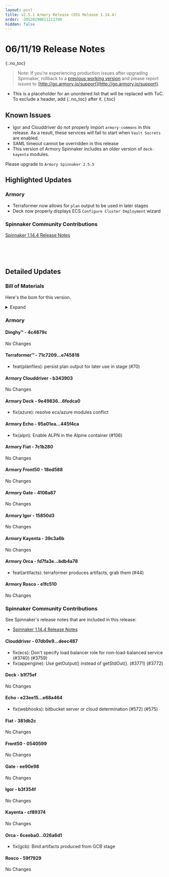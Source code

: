 ```yaml
---
layout: post
title: v2.5.1 Armory Release (OSS Release 1.14.4)
order: -20520190611211700
hidden: false
---
```


# 06/11/19 Release Notes
{:.no_toc}

> Note: If you're experiencing production issues after upgrading Spinnaker, rollback to a [previous working version](http://docs.armory.io/admin-guides/troubleshooting/#i-upgraded-spinnaker-and-it-is-no-longer-responding-how-do-i-rollback) and please report issues to [http://go.armory.io/support](http://go.armory.io/support).

* This is a placeholder for an unordered list that will be replaced with ToC. To exclude a header, add {:.no_toc} after it.
{:toc}


## Known Issues
* Igor and Clouddriver do not properly import `armory-commons` in this release. As a result, these services will fail to start when `Vault Secrets` are enabled.
* SAML timeout cannot be overridden in this release
* This version of Armory Spinnaker includes an older version of `deck-kayenta` modules.

Please upgrade to `Armory Spinnaker 2.5.5`

## Highlighted Updates
### Armory

* Terraformer now allows for `plan` output to be used in later stages
* Deck now properly displays ECS `Configure Cluster Deployment` wizard


###  Spinnaker Community Contributions

[Spinnaker 1.14.4 Release Notes](https://www.spinnaker.io/community/releases/versions/1-14-4-changelog)


<br><br><br>
## Detailed Updates

### Bill of Materials
Here's the bom for this version.
<details><summary>Expand</summary>
<pre class="highlight">
<code>version: 2.5.1-rc179
timestamp: "2019-06-11 21:04:24"
services:
  clouddriver:
    version: 4.6.0-b343903-deec487-rc111
  deck:
    version: 2.0.0-6fedca0-b1f75ef-rc13
  dinghy:
    version: 0.0.3-4c4879c-rc7
  echo:
    version: 2.5.0-445f4ca-e68a464-rc114
  fiat:
    version: 1.5.0-7c1b280-381db2c-rc103
  front50:
    version: 0.17.0-18ed588-0540599-edge5
  gate:
    version: 1.8.2-4106a87-ee90e98-rc103
  igor:
    version: 1.3.0-15850d3-b3f354f-rc104
  kayenta:
    version: 0.8.1-39c3a6b-cf89374-edge5
  monitoring-daemon:
    version: 0.13.0-bf01bf2-rc1
  monitoring-third-party:
    version: 0.13.0-bf01bf2-rc1
  orca:
    version: 2.7.2-bdb4a78-026a6d1-rc110
  rosco:
    version: 0.12.0-e1fc510-59f7929-edge5
  terraformer:
    version: 0.0.1-e745818-rc14
dependencies:
  redis:
    version: 2:2.8.4-2
artifactSources:
  dockerRegistry: docker.io/armory</code>
</pre>
</details>


### Armory
#### Dinghy&trade; - 4c4879c
No Changes

#### Terraformer&trade; - 71c7209...e745818
 - feat(planfiles): persist plan output for later use in stage (#70)

#### Armory Clouddriver  - b343903
No Changes

#### Armory Deck  - 9e49836...6fedca0
 - fix(azure): resolve ecs/azure modules conflict

#### Armory Echo  - 95a01ea...445f4ca
 - fix(alpn): Enable ALPN in the Alpine container (#106)

#### Armory Fiat  - 7c1b280
No Changes

#### Armory Front50  - 18ed588
No Changes

#### Armory Gate  - 4106a87
No Changes

#### Armory Igor  - 15850d3
No Changes

#### Armory Kayenta  - 39c3a6b
No Changes

#### Armory Orca  - fd7fa3e...bdb4a78
 - feat(artifacts): terraformer produces artifacts, grab them (#44)

#### Armory Rosco  - e1fc510
No Changes



###  Spinnaker Community Contributions

See Spinnaker's release notes that are included in this release:  
* [Spinnaker 1.14.4 Release Notes](https://www.spinnaker.io/community/releases/versions/1-14-4-changelog)

#### Clouddriver  - 07db9e9...deec487
 - fix(ecs): Don't specify load balancer role for non-load-balanced service (#3740) (#3759)
 - fix(appengine): Use getOutput() instead of getStdOut(). (#3771) (#3772)

#### Deck  - b1f75ef
No Changes

#### Echo  - e23ee15...e68a464
 - fix(webhooks): bitbucket server or cloud determination (#572) (#575)

#### Fiat  - 381db2c
No Changes

#### Front50  - 0540599
No Changes

#### Gate  - ee90e98
No Changes

#### Igor  - b3f354f
No Changes

#### Kayenta  - cf89374
No Changes

#### Orca  - 6ceeba0...026a6d1
 - fix(gcb): Bind artifacts produced from GCB stage

#### Rosco  - 59f7929
No Changes
